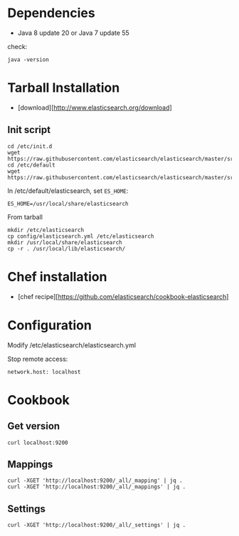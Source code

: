 # Dependencies

* Java 8 update 20 or Java 7 update 55

check:

```
java -version
```

# Tarball Installation

* [download][http://www.elasticsearch.org/download]

## Init script

```
cd /etc/init.d
wget https://raw.githubusercontent.com/elasticsearch/elasticsearch/master/src/deb/init.d/elasticsearch
cd /etc/default
wget https://raw.githubusercontent.com/elasticsearch/elasticsearch/master/src/deb/default/elasticsearch
```

In /etc/default/elasticsearch, set `ES_HOME`:
```
ES_HOME=/usr/local/share/elasticsearch
```

From tarball
```
mkdir /etc/elasticsearch
cp config/elasticsearch.yml /etc/elasticsearch
mkdir /usr/local/share/elasticsearch
cp -r . /usr/local/lib/elasticsearch/
```

# Chef installation

* [chef recipe][https://github.com/elasticsearch/cookbook-elasticsearch]

# Configuration

Modify /etc/elasticsearch/elasticsearch.yml

Stop remote access:
```
network.host: localhost
```

# Cookbook

## Get version

```
curl localhost:9200
```

## Mappings

```
curl -XGET 'http://localhost:9200/_all/_mapping' | jq .
curl -XGET 'http://localhost:9200/_all/_mappings' | jq .
```

## Settings

```
curl -XGET 'http://localhost:9200/_all/_settings' | jq .
```
